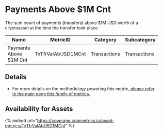 # Payments Above $1M Cnt

The sum count of payments (transfers) above $1M USD worth of a cryptoasset at the time the transfer took place.&#x20;

| Name                   | MetricID           | Category     | Subcategory  | Type | Unit      | Interval |
| ---------------------- | ------------------ | ------------ | ------------ | ---- | --------- | -------- |
| Payments Above $1M Cnt | TxTfrValAbUSD1MCnt | Transactions | Transactions | Sum  | Transfers | 1 day    |

## Details

* For more details on the methodology powering this metric,[ please refer to the main page this family of metrics. ](./)

## Availability for Assets

{% embed url="https://coverage.coinmetrics.io/asset-metrics/TxTfrValAbUSD1MCnt" %}
